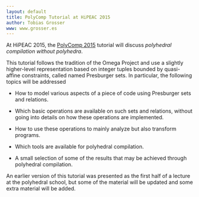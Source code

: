 ```yaml
---
layout: default
title: PolyComp Tutorial at HiPEAC 2015
author: Tobias Grosser
www: www.grosser.es
---
```


At HiPEAC 2015, the [PolyComp
2015](http://polycomp.gforge.inria.fr/) tutorial
will discuss *polyhedral compilation without polyhedra*.

This tutorial follows the tradition of the Omega Project and use a
slightly higher-level representation based on integer tuples bounded by
quasi-affine constraints, called named Presburger sets. In particular,
the following topics will be addressed

 * How to model various aspects of a piece of code using Presburger sets and
relations. 
 * Which basic operations are available on such sets and relations, without
  going into details on how these operations are implemented.

 * How to use these operations to mainly analyze but also transform programs.
 
 * Which tools are available for polyhedral compilation.

 * A small selection of some of the results that may be achieved through
   polyhedral compilation.

An earlier version of this tutorial was presented as the first half of a
lecture at the polyhedral school, but some of the material will be updated and
some extra material will be added.
